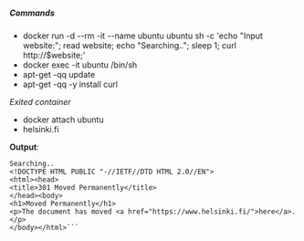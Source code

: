 ##### Commands

- docker run -d --rm -it --name ubuntu ubuntu sh -c 'echo "Input website:"; read website; echo "Searching.."; sleep 1; curl http://$website;'
- docker exec -it ubuntu /bin/sh
- apt-get -qq update
- apt-get -qq -y install curl

*Exited container*

- docker attach ubuntu
- helsinki.fi

**Output**:

```
Searching..
<!DOCTYPE HTML PUBLIC "-//IETF//DTD HTML 2.0//EN">
<html><head>
<title>301 Moved Permanently</title>
</head><body>
<h1>Moved Permanently</h1>
<p>The document has moved <a href="https://www.helsinki.fi/">here</a>.</p>
</body></html>```
```

